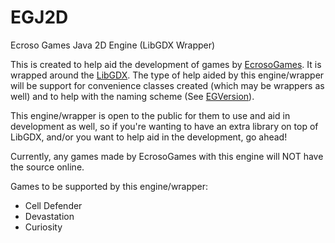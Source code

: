 EGJ2D
=====

Ecroso Games Java 2D Engine (LibGDX Wrapper)

This is created to help aid the development of games by [EcrosoGames](http://ecrosogames.webs.com/). It is wrapped around the [LibGDX](http://libgdx.badlogicgames.com/). The type of help aided by this engine/wrapper will be support for convenience classes created (which may be wrappers as well) and to help with the naming scheme (See [EGVersion](https://github.com/EcrosoGames/EGJ2D/blob/master/src/ecrosogames/engine/EGVersion.java)).

This engine/wrapper is open to the public for them to use and aid in development as well, so if you're wanting to have an extra library on top of LibGDX, and/or you want to help aid in the development, go ahead!

Currently, any games made by EcrosoGames with this engine will NOT have the source online.

Games to be supported by this engine/wrapper:
* Cell Defender
* Devastation
* Curiosity
